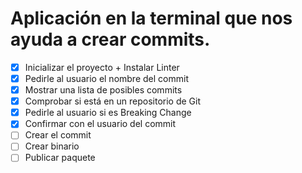 # Aplicación en la terminal que nos ayuda a crear commits.

- [x] Inicializar el proyecto + Instalar Linter
- [x] Pedirle al usuario el nombre del commit
- [x] Mostrar una lista de posibles commits
- [x] Comprobar si está en un repositorio de Git
- [x] Pedirle al usuario si es Breaking Change
- [x] Confirmar con el usuario del commit
- [ ] Crear el commit
- [ ] Crear binario
- [ ] Publicar paquete
